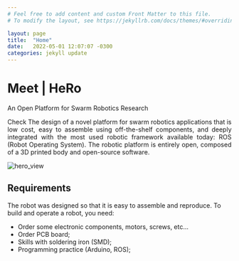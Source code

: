 ```yaml
---
# Feel free to add content and custom Front Matter to this file.
# To modify the layout, see https://jekyllrb.com/docs/themes/#overriding-theme-defaults

layout: page
title:  "Home"
date:   2022-05-01 12:07:07 -0300
categories: jekyll update
---
```

<!-- Inserir texto em markdown para a página home -->
<div>
  <h1>Meet | HeRo</h1>
 
</div>

 <p>An Open Platform for Swarm Robotics Research</p>
 
 <p align="justify">Check The design of a novel platform for swarm robotics applications that is low cost, easy to assemble using off-the-shelf components, and deeply integrated with the most used robotic framework available today: ROS (Robot Operating System). The robotic platform is entirely open, composed of a 3D printed body and open-source software.</p>

![hero_view](https://user-images.githubusercontent.com/14208261/164282588-12616cae-14fd-46a3-98aa-fb93370dcca4.png)


## Requirements
The robot was designed so that it is easy to assemble and reproduce. To build and operate a robot, you need:

- Order some electronic components, motors, screws, etc...
- Order PCB board;
- Skills with soldering iron (SMD);
- Programming practice (Arduino, ROS);
